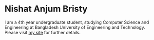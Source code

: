 # Nishat Anjum Bristy

I am a 4th year undergraduate student, studying Computer Science and Engineering at Bangladesh University of Engineering and Technology.
Please visit [my site](https://nishatbristy007.github.io/nishatbristy/) for further details.
